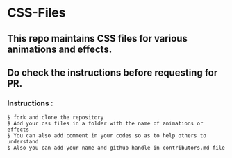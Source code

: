 # CSS-Files
## This repo maintains CSS files for various animations and effects.

## Do check the instructions before requesting for PR.

### Instructions :

```
$ fork and clone the repository
$ Add your css files in a folder with the name of animations or effects
$ You can also add comment in your codes so as to help others to understand
$ Also you can add your name and github handle in contributors.md file

```

